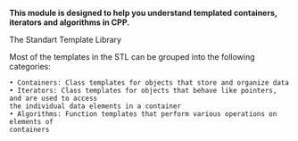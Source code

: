 **This module is designed to help you understand templated containers, iterators and algorithms in CPP.**

The Standart Template Library

Most of the templates in the STL can be grouped into the following categories:

	• Containers: Class templates for objects that store and organize data
	• Iterators: Class templates for objects that behave like pointers, and are used to access
	the individual data elements in a container
	• Algorithms: Function templates that perform various operations on elements of
	containers